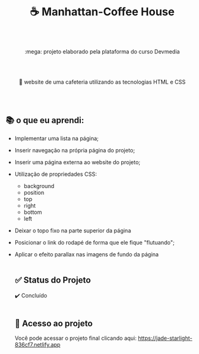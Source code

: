 <h1 align="center">
    <a> ☕ Manhattan-Coffee House</a>
</h1><br><br>
<p align="center">:mega: projeto elaborado pela plataforma do curso Devmedia </p><br><br>
<p align="center">🚀 website de uma cafeteria utilizando as tecnologias HTML e CSS </p><br><br>




## :books: o que eu aprendi:

- Implementar uma lista na página;
- Inserir navegação na própria página do projeto;
- Inserir uma página externa ao website do projeto;
- Utilização de propriedades CSS:
   * background
   * position
   * top
   * right
   * bottom
   * left
- Deixar o topo fixo na parte superior da página
- Posicionar o link do rodapé de forma que ele fique "flutuando";
- Aplicar o efeito parallax nas imagens de fundo da página <br><br>

  ## ✅ Status do Projeto<br>
  :heavy_check_mark: Concluído <br><br>

  ## :link: Acesso ao projeto
  Você pode acessar o projeto final clicando aqui: https://jade-starlight-836cf7.netlify.app
     
    
